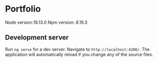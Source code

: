 # Portfolio

Node version:18.13.0
Npm version: 8.19.3

## Development server

Run `ng serve` for a dev server. Navigate to `http://localhost:4200/`. The application will automatically reload if you change any of the source files.



